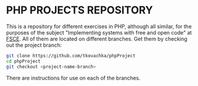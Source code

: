 # PHP PROJECTS REPOSITORY
This is a repository for different exercises in PHP, although all similar, for the purposes of the subject "Implementing systems with free and open code" at [FSCE](https://www.finki.ukim.mk/).
All of them are located on different branches. Get them by checking out the project branch:
```bash
git clone https://github.com/tkovachka/phpProject
cd phpProject
git checkout <project-name-branch>
```
There are instructions for use on each of the branches.
